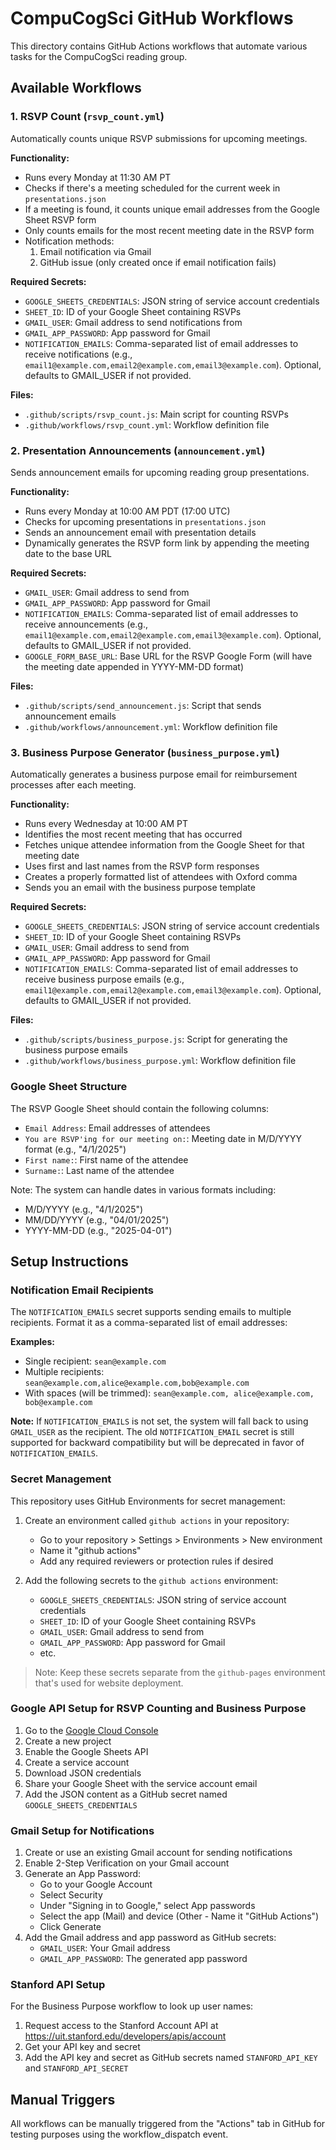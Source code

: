 # CompuCogSci GitHub Workflows

This directory contains GitHub Actions workflows that automate various tasks for the CompuCogSci reading group.

## Available Workflows

### 1. RSVP Count (`rsvp_count.yml`)

Automatically counts unique RSVP submissions for upcoming meetings.

**Functionality:**
- Runs every Monday at 11:30 AM PT
- Checks if there's a meeting scheduled for the current week in `presentations.json`
- If a meeting is found, it counts unique email addresses from the Google Sheet RSVP form
- Only counts emails for the most recent meeting date in the RSVP form
- Notification methods:
  1. Email notification via Gmail
  2. GitHub issue (only created once if email notification fails)

**Required Secrets:**
- `GOOGLE_SHEETS_CREDENTIALS`: JSON string of service account credentials
- `SHEET_ID`: ID of your Google Sheet containing RSVPs
- `GMAIL_USER`: Gmail address to send notifications from
- `GMAIL_APP_PASSWORD`: App password for Gmail
- `NOTIFICATION_EMAILS`: Comma-separated list of email addresses to receive notifications (e.g., `email1@example.com,email2@example.com,email3@example.com`). Optional, defaults to GMAIL_USER if not provided.

**Files:**
- `.github/scripts/rsvp_count.js`: Main script for counting RSVPs
- `.github/workflows/rsvp_count.yml`: Workflow definition file

### 2. Presentation Announcements (`announcement.yml`)

Sends announcement emails for upcoming reading group presentations.

**Functionality:**
- Runs every Monday at 10:00 AM PDT (17:00 UTC)
- Checks for upcoming presentations in `presentations.json`
- Sends an announcement email with presentation details
- Dynamically generates the RSVP form link by appending the meeting date to the base URL

**Required Secrets:**
- `GMAIL_USER`: Gmail address to send from
- `GMAIL_APP_PASSWORD`: App password for Gmail
- `NOTIFICATION_EMAILS`: Comma-separated list of email addresses to receive announcements (e.g., `email1@example.com,email2@example.com,email3@example.com`). Optional, defaults to GMAIL_USER if not provided.
- `GOOGLE_FORM_BASE_URL`: Base URL for the RSVP Google Form (will have the meeting date appended in YYYY-MM-DD format)

**Files:**
- `.github/scripts/send_announcement.js`: Script that sends announcement emails
- `.github/workflows/announcement.yml`: Workflow definition file

### 3. Business Purpose Generator (`business_purpose.yml`)

Automatically generates a business purpose email for reimbursement processes after each meeting.

**Functionality:**
- Runs every Wednesday at 10:00 AM PT
- Identifies the most recent meeting that has occurred
- Fetches unique attendee information from the Google Sheet for that meeting date
- Uses first and last names from the RSVP form responses
- Creates a properly formatted list of attendees with Oxford comma
- Sends you an email with the business purpose template

**Required Secrets:**
- `GOOGLE_SHEETS_CREDENTIALS`: JSON string of service account credentials
- `SHEET_ID`: ID of your Google Sheet containing RSVPs
- `GMAIL_USER`: Gmail address to send from
- `GMAIL_APP_PASSWORD`: App password for Gmail
- `NOTIFICATION_EMAILS`: Comma-separated list of email addresses to receive business purpose emails (e.g., `email1@example.com,email2@example.com,email3@example.com`). Optional, defaults to GMAIL_USER if not provided.

**Files:**
- `.github/scripts/business_purpose.js`: Script for generating the business purpose emails
- `.github/workflows/business_purpose.yml`: Workflow definition file

### Google Sheet Structure

The RSVP Google Sheet should contain the following columns:
- `Email Address`: Email addresses of attendees
- `You are RSVP'ing for our meeting on:`: Meeting date in M/D/YYYY format (e.g., "4/1/2025")
- `First name:`: First name of the attendee
- `Surname:`: Last name of the attendee

Note: The system can handle dates in various formats including:
- M/D/YYYY (e.g., "4/1/2025")
- MM/DD/YYYY (e.g., "04/01/2025")
- YYYY-MM-DD (e.g., "2025-04-01")

## Setup Instructions

### Notification Email Recipients

The `NOTIFICATION_EMAILS` secret supports sending emails to multiple recipients. Format it as a comma-separated list of email addresses:

**Examples:**
- Single recipient: `sean@example.com`
- Multiple recipients: `sean@example.com,alice@example.com,bob@example.com`
- With spaces (will be trimmed): `sean@example.com, alice@example.com, bob@example.com`

**Note:** If `NOTIFICATION_EMAILS` is not set, the system will fall back to using `GMAIL_USER` as the recipient. The old `NOTIFICATION_EMAIL` secret is still supported for backward compatibility but will be deprecated in favor of `NOTIFICATION_EMAILS`.

### Secret Management

This repository uses GitHub Environments for secret management:

1. Create an environment called `github actions` in your repository:
   - Go to your repository > Settings > Environments > New environment
   - Name it "github actions"
   - Add any required reviewers or protection rules if desired

2. Add the following secrets to the `github actions` environment:
   - `GOOGLE_SHEETS_CREDENTIALS`: JSON string of service account credentials
   - `SHEET_ID`: ID of your Google Sheet containing RSVPs
   - `GMAIL_USER`: Gmail address to send from
   - `GMAIL_APP_PASSWORD`: App password for Gmail
   - etc.

> Note: Keep these secrets separate from the `github-pages` environment that's used for website deployment.

### Google API Setup for RSVP Counting and Business Purpose

1. Go to the [Google Cloud Console](https://console.cloud.google.com/)
2. Create a new project
3. Enable the Google Sheets API
4. Create a service account
5. Download JSON credentials
6. Share your Google Sheet with the service account email
7. Add the JSON content as a GitHub secret named `GOOGLE_SHEETS_CREDENTIALS`

### Gmail Setup for Notifications

1. Create or use an existing Gmail account for sending notifications
2. Enable 2-Step Verification on your Gmail account
3. Generate an App Password:
   - Go to your Google Account
   - Select Security
   - Under "Signing in to Google," select App passwords
   - Select the app (Mail) and device (Other - Name it "GitHub Actions")
   - Click Generate
4. Add the Gmail address and app password as GitHub secrets:
   - `GMAIL_USER`: Your Gmail address
   - `GMAIL_APP_PASSWORD`: The generated app password

### Stanford API Setup

For the Business Purpose workflow to look up user names:

1. Request access to the Stanford Account API at https://uit.stanford.edu/developers/apis/account
2. Get your API key and secret
3. Add the API key and secret as GitHub secrets named `STANFORD_API_KEY` and `STANFORD_API_SECRET`

## Manual Triggers

All workflows can be manually triggered from the "Actions" tab in GitHub for testing purposes using the workflow_dispatch event.
